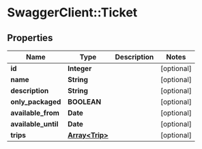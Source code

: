 # SwaggerClient::Ticket

## Properties
Name | Type | Description | Notes
------------ | ------------- | ------------- | -------------
**id** | **Integer** |  | [optional] 
**name** | **String** |  | [optional] 
**description** | **String** |  | [optional] 
**only_packaged** | **BOOLEAN** |  | [optional] 
**available_from** | **Date** |  | [optional] 
**available_until** | **Date** |  | [optional] 
**trips** | [**Array&lt;Trip&gt;**](Trip.md) |  | [optional] 


